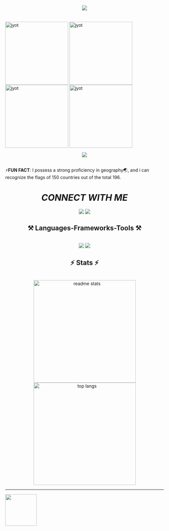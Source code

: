 <h1 align="center">
    <img src="https://readme-typing-svg.herokuapp.com/?font=Righteous&size=35&center=true&vCenter=true&width=500&height=80&duration=2500&lines=Hi+There!+👋🏽;+I'm+Pijush+Sasmal!;" />
</h1>
<br>
  <a href="https://leetcode.com/PijushSasmal/" target="_blank"><img align="center" src="https://assets.leetcode.com/static_assets/marketing/2024-100.gif" alt="jyot" height="200" width="200" /></a>
  <a href="https://leetcode.com/PijushSasmal/" target="_blank"><img align="center" src="https://assets.leetcode.com/static_assets/marketing/2024-50.gif" alt="jyot" height="200" width="200" /></a>
  <a href="https://leetcode.com/PijushSasmal/" target="_blank"><img align="center" src="https://assets.leetcode.com/static_assets/marketing/Introduction_to_Pandas.gif" alt="jyot" height="200" width="200" /></a>
  <a href="https://leetcode.com/PijushSasmal/" target="_blank"><img align="center" src="https://assets.leetcode.com/static_assets/others/Introduction_to_Pandas.gif" alt="jyot" height="200" width="200" /></a>
<p align="center">
  <img  align=top flex-grow=1 src="https://leetcard.jacoblin.cool/PijushSasmal?theme=dark&font=Nunito&ext=heatmap" />  
</p>
<br>
<!-- <h2>About Me</h2> -->
<!-- I'm Pijush, a passionate engineer with a love for web development and also curious about how machines work. 
The design of the Bose website genuinely impressed me, and I have since developed an interest in creating a similar website and since then, I've been continuously exploring and learning new things.
<br><br><br>
-🌱 I’m currently learning Machine Learning and doing a certification course on AWS.<br><br>
-💬 Ask me about problem solving and DSA.<br><br>
-👯 I am looking forward to participate in as many hackathons and gain some profound knowledge.<br><br> -->
⚡<b>FUN FACT</b>: I possess a strong proficiency in geography🌏, and i can recognize the flags of 150 countries out of the total 196.
<div align="center"> 
    <h1><center><i>CONNECT WITH ME</i></center></h1>
  <a href="mailto:pijushsasmal19@gmail.com" style="text-decoration:none;">
    <img src="https://img.shields.io/badge/Gmail-333333?style=for-the-badge&logo=gmail&logoColor=red" />
  </a>
  <a href="https://www.linkedin.com/in/pijush-sasmal-8b9b4b321/" target="_blank" style="text-decoration:none;">
    <img src="https://img.shields.io/badge/LinkedIn-0077B5?style=for-the-badge&logo=linkedin&logoColor=white" />
  </a>
</div>

<h2 align="center">⚒️ Languages-Frameworks-Tools ⚒️</h2>
<br/>
<div align="center">
    <img src="https://skillicons.dev/icons?i=react,html,css,vscode,github,git" />
    <img src="https://skillicons.dev/icons?i=nodejs,python,javascript,c,cpp,java,mysql" /><br>
</div>

<h2 align="center">⚡ Stats ⚡</h2>
<br>
<div align="center">
<!--   <img width=390 src="https://github-readme-streak-stats.herokuapp.com/?user=pijush19&theme=react&border_radius=10" alt="streak stats"/> -->
  <img width=325 src="https://github-readme-stats.vercel.app/api?username=pijush19&count_private=true&show_icons=true&theme=react&rank_icon=github&border_radius=10" alt="readme stats" /><br>
  <img width=325 align="center" src="https://github-readme-stats.vercel.app/api/top-langs/?username=pijush19&hide=HTML&langs_count=8&layout=compact&theme=react&border_radius=10&size_weight=0.5&count_weight=0.5&exclude_repo=github-readme-stats" alt="top langs" />
</div>
<hr></hr>
<img align ="center" src = "https://user-images.githubusercontent.com/74038190/227779362-cacda485-cab4-4e28-8a27-a4d2a918a7ac.gif" height = 100px>

<br/><br/>
</div>

